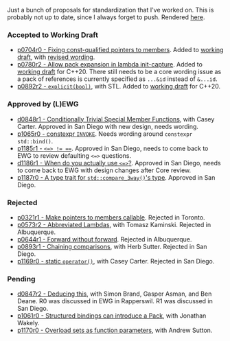 Just a bunch of proposals for standardization that I've worked on. This is probably not up to date, since I always forget to push. Rendered [here](https://brevzin.github.io/cpp_proposals).

### Accepted to Working Draft

- [p0704r0 - Fixing const-qualified pointers to members](0704_const_qual_pmfs/p0704r0.html). Added to [working draft](http://eel.is/c++draft/expr.mptr.oper#6.sentence-2), with [revised wording](http://www.open-std.org/jtc1/sc22/wg21/docs/papers/2017/p0704r1.html).
- [p0780r2 - Allow pack expansion in lambda init-capture](0780_lambda_pack_capture/p0780r2.html). Added to [working draft](http://eel.is/c++draft/expr.prim.lambda#capture-17) for C++20. There still needs to be a core wording issue as a pack of references is currently specified as `...&id` instead of `&...id`.
- [p0892r2 - `explicit(bool)`](0892_explicit_bool/p0892r2.html), with STL. Added to [working draft](http://eel.is/c++draft/dcl.fct.spec) for C++20. 

### Approved by (L)EWG

- [d0848r1 - Conditionally Trivial Special Member Functions](0848_special_members/d0848r1.html), with Casey Carter. Approved in San Diego with new design, needs wording.
- [p1065r0 - constexpr `INVOKE`](1065_constexpr_invoke/p1065r0.html). Needs wording around `constexpr std::bind()`.
- [p1185r1 - `<=> != ==`](1185-7_spaceship/p1185r1.html). Approved in San Diego, needs to come back to EWG to review defaulting `<=>` questions.
- [d1186r1 - When do you actually use `<=>`?](1185-7_spaceship/d1186r1.html). Approved in San Diego, needs to come back to EWG with design changes after Core review.
- [p1187r0 - A type trait for `std::compare_3way()`'s type](1185-7_spaceship/p1187r0.html). Approved in San Diego.

### Rejected

- [p0321r1 - Make pointers to members callable](0312_pointers_to_members/p0312r1.html). Rejected in Toronto.
- [p0573r2 - Abbreviated Lambdas](0573_abbrev_lambdas/p0573r2.html), with Tomasz Kaminski. Rejected in Albuquerque.
- [p0644r1 - Forward without forward](0644_fwd/p0644r1.html). Rejected in Albuquerque.
- [p0893r1 - Chaining comparisons](0893_chain_comparisons/p0893r1.html), with Herb Sutter. Rejected in San Diego.
- [p1169r0 - static `operator()`](1169_static_call/p1169r0.html), with Casey Carter. Rejected in San Diego.

### Pending

- [d0847r2 - Deducing this](0847_deducing_this/d0847r2.html), with Simon Brand, Gasper Asman, and Ben Deane. R0 was discussed in EWG in Rapperswil. R1 was discussed in San Diego. 
- [p1061r0 - Structured bindings can introduce a Pack](1061_sb_pack/p1061r0.html), with Jonathan Wakely.
- [p1170r0 - Overload sets as function parameters](1170_overload_sets/p1170r0.html), with Andrew Sutton.
